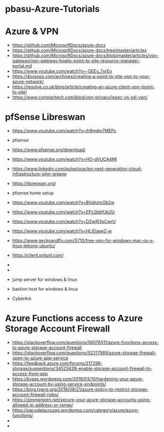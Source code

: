 # pbasu-Azure-Tutorials

# Azure & VPN
* https://github.com/MicrosoftDocs/azure-docs
* https://github.com/MicrosoftDocs/azure-docs/tree/master/articles
* https://github.com/MicrosoftDocs/azure-docs/blob/master/articles/vpn-gateway/vpn-gateway-howto-point-to-site-resource-manager-portal.md
* https://www.youtube.com/watch?v=-GEEv_7xrEo
* https://4sysops.com/archives/creating-a-point-to-site-vpn-to-your-azure-network/
* https://resolve.co.uk/blog/article/creating-an-azure-client-vpn-(point-to-site)
* https://www.comparitech.com/blog/vpn-privacy/ipsec-vs-ssl-vpn/


# pfSense Libreswan
* https://www.youtube.com/watch?v=ih9mdm7MEPc
* pfsense
* https://www.pfsense.org/download/
* https://www.youtube.com/watch?v=HO-dVUCA4MI
* https://www.linkedin.com/pulse/oracles-next-generation-cloud-infrastructure-john-greene
* https://libreswan.org/
* pfsense home setup
* https://www.youtube.com/watch?v=BVahzIcOb2w
* https://www.youtube.com/watch?v=EPz2bbfUb2U
* https://www.youtube.com/watch?v=D2wjR3pCwrU
* https://www.youtube.com/watch?v=HLjEIaeeZ-w
* https://www.geckoandfly.com/5710/free-vpn-for-windows-mac-os-x-linux-iphone-ubuntu/
* https://client.pritunl.com/
* 
* 



* jump server for windows & linux
* bastion host for windows & linux
* CyberArk


# Azure Functions access to Azure Storage Account Firewall
* https://stackoverflow.com/questions/56076511/azure-functions-access-to-azure-storage-account-firewall
* https://stackoverflow.com/questions/52217589/azure-storage-firewall-open-to-azure-app-service
* https://feedback.azure.com/forums/217298-storage/suggestions/34523428-enable-storage-account-firewall-to-access-from-app
* https://kvaes.wordpress.com/2019/03/10/hardening-your-azure-storage-account-by-using-service-endpoints/
* https://blog.tyang.org/2018/09/21/azure-policy-to-restrict-storage-account-firewall-rules/
* https://zimmergren.net/secure-your-azure-storage-accounts-using-allowed-ip-address-or-range/
* https://pacodelacruzag.wordpress.com/category/azure/azure-functions/
* 
* 
